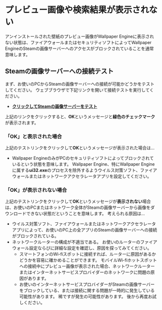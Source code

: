 # プレビュー画像や検索結果が表示されない

アンインストールされた壁紙のプレビュー画像がWallpaper Engineに表示されない状態は、ファイアウォールまたはセキュリティソフトによってWallpaper EngineのSteamの画像サーバーへのアクセスがブロックされていることを通常意味します。

## Steamの画像サーバーへの接続テスト

まず、お使いのPCからSteamの画像サーバーへの接続が可能かどうかをテストしてください。 ウェブブラウザで下記リンクを開いて接続テストを実行してください。

* [**クリックしてSteamの画像サーバーをテスト**](https://steamuserimages-a.akamaihd.net/ugc/1796366854776537259/C541D485E7156010D92284B082D13A2377FD1F8F/?imw=5000&imh=5000&ima=fit&impolicy=Letterbox&imcolor=%23000000&letterbox=false)

上記のリンクをクリックすると、**OK**というメッセージと**緑色のチェックマーク**が表示されます。

### 「OK」と表示された場合

上記のテストリンクをクリックして**OK**というメッセージが表示された場合は...

* Wallpaper EngineのみがPCのセキュリティソフトによってブロックされているという状態を意味します。 Wallpaper Engine、特にWallpaper Engineに属する**ui32.exe**のプロセスを除外するようウイルス対策ソフト、ファイアウォールまたはネットワークアクセラレータアプリを設定してください。

### 「OK」が表示されない場合

上記のテストリンクをクリックして**OK**というメッセージが**表示されない**場合は、お使いのPCまたはネットワーク全体がSteamの画像サーバーから画像をダウンロードできない状態だということを意味します。 考えられる原因は...

* ウイルス対策ソフト、ファイアウォールまたはネットワークアクセラレータアプリによって、お使いのPC上の全アプリのSteamの画像サーバーへの接続がブロックされている。
* ネットワークルーターの構成が不適当である。 お使いのルーターのファイアウォール設定ならびに詳細な設定を確認し、原因を探ってみてください。
    * スマートフォンのWi-fiスポットに接続すれば、ルーターに原因があるかどうかを容易に確かめることができます。 モバイルWi-fiホットスポットへの接続中にプレビュー画像が表示された場合、ネットワークルーターまたはインターネットサービスプロバイダーのネットワークに問題の原因があります。
    * お使いのインターネットサービスプロバイダーがSteamの画像サーバーをブロックしている、または接続に関する問題が一時的に発生している可能性があります。 稀ですが発生の可能性があります。 後から再度お試しください。